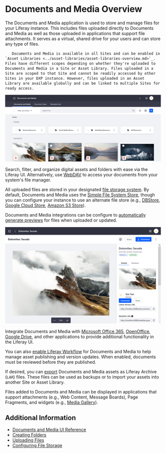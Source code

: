 # Documents and Media Overview

The Documents and Media application is used to store and manage files for your Liferay instance. This includes files uploaded directly to Documents and Media as well as those uploaded in applications that support file attachments. It serves as a virtual, shared drive for your users and can store any type of files.

```note::
   Documents and Media is available in all Sites and can be enabled in `Asset Libraries <../asset-libraries/asset-libraries-overview.md>`_. Files have different scopes depending on whether they're uploaded to Documents and Media in a Site or Asset Library. Files uploaded in a Site are scoped to that Site and cannot be readily accessed by other Sites in your DXP instance. However, files uploaded in an Asset Library are available globally and can be linked to multiple Sites for ready access.
```

![Use Documents and Media to store, view, and manage files for a Liferay instance.](./sharing-documents-and-media/images/01.png)

Search, filter, and organize digital assets and folders with ease via the Liferay UI. Alternatively, use [WebDAV](./publishing-and-sharing/accessing-documents-with-webdav.md) to access your documents from your system's file manager.

All uploaded files are stored in your designated [file storage system](../../system-administration/file-storage/configuring-file-storage.md). By default, Documents and Media uses the [Simple File System Store](../../system-administration/file-storage/other-file-store-types/simple-file-system-store.md), though you can configure your instance to use an alternate file store (e.g., [DBStore](../../system-administration/file-storage/other-file-store-types/dbstore.md), [Google Cloud Store](../../system-administration/file-storage/other-file-store-types/google-cloud-storage.md), [Amazon S3 Store](../../system-administration/file-storage/other-file-store-types/amazon-s3-store.md)).

Documents and Media integrations can be configure to [automatically generate previews](./devops/configuring-document-previews.md) for files when uploaded or updated.

![Use Documents and Media integrations to generate file previews.](./sharing-documents-and-media/images/02.png)

Integrate Documents and Media with [Microsoft Office 365](./devops/enabling-document-creation-and-editing-with-microsoft-office-365.md), [OpenOffice](./devops/enabling-openoffice-libreoffice-integration.md), [Google Drive](./devops/google-drive-integration/enabling-links-to-google-drive-documents.md), and other applications to provide additional functionality in the Liferay UI.

You can also [enable Liferay Workflow](../../process-automation/workflow/using-workflows/activating-workflow.md#activating-workflow-for-specific-applications) for Documents and Media to help manage asset publishing and version updates. When enabled, documents must be reviewed before they are published.

If desired, you can [export](../../site-building/building-sites/importing-exporting-pages-and-content.md) Documents and Media assets as Liferay Archive (`LAR`) files. These files can be used as backups or to import your assets into another Site or Asset Library.

Files added to Documents and Media can be displayed in applications that support attachments (e.g., Web Content, Message Boards), Page Fragments, and widgets (e.g., [Media Gallery](./publishing-and-sharing/publishing-documents-on-a-dxp-site/using-the-media-gallery-widget.md)).

## Additional Information

* [Documents and Media UI Reference](./documents-and-media-ui-reference.md)
* [Creating Folders](./uploading-and-managing/creating-folders.md)
* [Uploading Files](./uploading-and-managing/uploading-files.md)
* [Configuring File Storage](../../system-administration/file-storage/configuring-file-storage.md)
